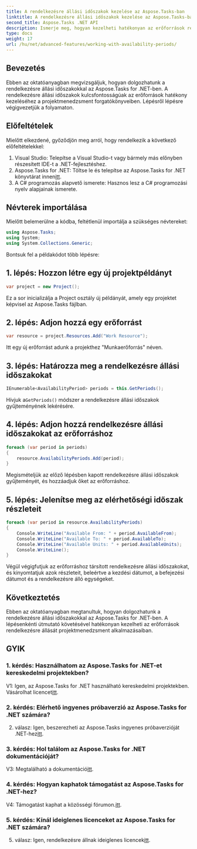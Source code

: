 ```yaml
---
title: A rendelkezésre állási időszakok kezelése az Aspose.Tasks-ban
linktitle: A rendelkezésre állási időszakok kezelése az Aspose.Tasks-ban
second_title: Aspose.Tasks .NET API
description: Ismerje meg, hogyan kezelheti hatékonyan az erőforrások rendelkezésre állási időszakait az Aspose.Tasks for .NET használatával. Ez az oktatóanyag lépésről lépésre nyújt útmutatót a .NET-projektek rendelkezésre állási időszakainak kezeléséhez.
type: docs
weight: 17
url: /hu/net/advanced-features/working-with-availability-periods/
---
```

## Bevezetés

Ebben az oktatóanyagban megvizsgáljuk, hogyan dolgozhatunk a rendelkezésre állási időszakokkal az Aspose.Tasks for .NET-ben. A rendelkezésre állási időszakok kulcsfontosságúak az erőforrások hatékony kezeléséhez a projektmenedzsment forgatókönyveiben. Lépésről lépésre végigvezetjük a folyamaton.

## Előfeltételek

Mielőtt elkezdené, győződjön meg arról, hogy rendelkezik a következő előfeltételekkel:

1. Visual Studio: Telepítse a Visual Studio-t vagy bármely más előnyben részesített IDE-t a .NET-fejlesztéshez.
2.  Aspose.Tasks for .NET: Töltse le és telepítse az Aspose.Tasks for .NET könyvtárat innen[itt](https://releases.aspose.com/tasks/net/).
3. A C# programozás alapvető ismerete: Hasznos lesz a C# programozási nyelv alapjainak ismerete.

## Névterek importálása

Mielőtt belemerülne a kódba, feltétlenül importálja a szükséges névtereket:

```csharp
using Aspose.Tasks;
using System;
using System.Collections.Generic;


```

Bontsuk fel a példakódot több lépésre:

## 1. lépés: Hozzon létre egy új projektpéldányt

```csharp
var project = new Project();
```

Ez a sor inicializálja a Project osztály új példányát, amely egy projektet képvisel az Aspose.Tasks fájlban.

## 2. lépés: Adjon hozzá egy erőforrást

```csharp
var resource = project.Resources.Add("Work Resource");
```

Itt egy új erőforrást adunk a projekthez "Munkaerőforrás" néven.

## 3. lépés: Határozza meg a rendelkezésre állási időszakokat

```csharp
IEnumerable<AvailabilityPeriod> periods = this.GetPeriods();
```

 Hívjuk a`GetPeriods()` módszer a rendelkezésre állási időszakok gyűjteményének lekérésére.

## 4. lépés: Adjon hozzá rendelkezésre állási időszakokat az erőforráshoz

```csharp
foreach (var period in periods)
{
    resource.AvailabilityPeriods.Add(period);
}
```

Megismételjük az előző lépésben kapott rendelkezésre állási időszakok gyűjteményét, és hozzáadjuk őket az erőforráshoz.

## 5. lépés: Jelenítse meg az elérhetőségi időszak részleteit

```csharp
foreach (var period in resource.AvailabilityPeriods)
{
    Console.WriteLine("Available From: " + period.AvailableFrom);
    Console.WriteLine("Available To: " + period.AvailableTo);
    Console.WriteLine("Available Units: " + period.AvailableUnits);
    Console.WriteLine();
}
```

Végül végigfutjuk az erőforráshoz társított rendelkezésre állási időszakokat, és kinyomtatjuk azok részleteit, beleértve a kezdési dátumot, a befejezési dátumot és a rendelkezésre álló egységeket.

## Következtetés

Ebben az oktatóanyagban megtanultuk, hogyan dolgozhatunk a rendelkezésre állási időszakokkal az Aspose.Tasks for .NET-ben. A lépésenkénti útmutató követésével hatékonyan kezelheti az erőforrások rendelkezésre állását projektmenedzsment alkalmazásaiban.

## GYIK

### 1. kérdés: Használhatom az Aspose.Tasks for .NET-et kereskedelmi projektekben?

 V1: Igen, az Aspose.Tasks for .NET használható kereskedelmi projektekben. Vásárolhat licencet[itt](https://purchase.aspose.com/buy).

### 2. kérdés: Elérhető ingyenes próbaverzió az Aspose.Tasks for .NET számára?

 2. válasz: Igen, beszerezheti az Aspose.Tasks ingyenes próbaverzióját .NET-hez[itt](https://releases.aspose.com/).

### 3. kérdés: Hol találom az Aspose.Tasks for .NET dokumentációját?

 V3: Megtalálható a dokumentáció[itt](https://reference.aspose.com/tasks/net/).

### 4. kérdés: Hogyan kaphatok támogatást az Aspose.Tasks for .NET-hez?

 V4: Támogatást kaphat a közösségi fórumon.[itt](https://forum.aspose.com/c/tasks/15).

### 5. kérdés: Kínál ideiglenes licenceket az Aspose.Tasks for .NET számára?

 5. válasz: Igen, rendelkezésre állnak ideiglenes licencek[itt](https://purchase.aspose.com/temporary-license/).